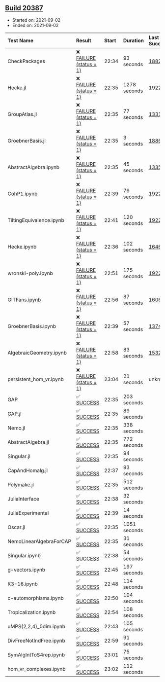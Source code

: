 ## [Build 20387](https://oscarci.mathematik.uni-kl.de/job/oscar/20387/)

* Started on: 2021-09-02
* Ended on: 2021-09-02

| Test Name    | Result | Start | Duration | Last Success | First Failure |
|:-------------|:-------|:------|:---------|:-------------|:--------------|
| CheckPackages | ❌ [FAILURE (status = 1)](https://oscarci.mathematik.uni-kl.de/job/oscar/20387/artifact/logs/build-20387/CheckPackages.log) | 22:34 | 93 seconds | [18822](https://oscarci.mathematik.uni-kl.de/job/oscar/18822/) | [18823](https://oscarci.mathematik.uni-kl.de/job/oscar/18823/) |
| Hecke.jl | ❌ [FAILURE (status = 1)](https://oscarci.mathematik.uni-kl.de/job/oscar/20387/artifact/logs/build-20387/Hecke.jl.log) | 22:35 | 1278 seconds | [19222](https://oscarci.mathematik.uni-kl.de/job/oscar/19222/) | [20152](https://oscarci.mathematik.uni-kl.de/job/oscar/20152/) |
| GroupAtlas.jl | ❌ [FAILURE (status = 1)](https://oscarci.mathematik.uni-kl.de/job/oscar/20387/artifact/logs/build-20387/GroupAtlas.jl.log) | 22:35 | 77 seconds | [13311](https://oscarci.mathematik.uni-kl.de/job/oscar/13311/) | [13312](https://oscarci.mathematik.uni-kl.de/job/oscar/13312/) |
| GroebnerBasis.jl | ❌ [FAILURE (status = 1)](https://oscarci.mathematik.uni-kl.de/job/oscar/20387/artifact/logs/build-20387/GroebnerBasis.jl.log) | 22:35 | 3 seconds | [18864](https://oscarci.mathematik.uni-kl.de/job/oscar/18864/) | [18865](https://oscarci.mathematik.uni-kl.de/job/oscar/18865/) |
| AbstractAlgebra.ipynb | ❌ [FAILURE (status = 1)](https://oscarci.mathematik.uni-kl.de/job/oscar/20387/artifact/logs/build-20387/AbstractAlgebra.ipynb.log) | 22:35 | 45 seconds | [13355](https://oscarci.mathematik.uni-kl.de/job/oscar/13355/) | [13356](https://oscarci.mathematik.uni-kl.de/job/oscar/13356/) |
| CohP1.ipynb | ❌ [FAILURE (status = 1)](https://oscarci.mathematik.uni-kl.de/job/oscar/20387/artifact/logs/build-20387/CohP1.ipynb.log) | 22:39 | 79 seconds | [19222](https://oscarci.mathematik.uni-kl.de/job/oscar/19222/) | [20152](https://oscarci.mathematik.uni-kl.de/job/oscar/20152/) |
| TiltingEquivalence.ipynb | ❌ [FAILURE (status = 1)](https://oscarci.mathematik.uni-kl.de/job/oscar/20387/artifact/logs/build-20387/TiltingEquivalence.ipynb.log) | 22:41 | 120 seconds | [19222](https://oscarci.mathematik.uni-kl.de/job/oscar/19222/) | [20152](https://oscarci.mathematik.uni-kl.de/job/oscar/20152/) |
| Hecke.ipynb | ❌ [FAILURE (status = 1)](https://oscarci.mathematik.uni-kl.de/job/oscar/20387/artifact/logs/build-20387/Hecke.ipynb.log) | 22:36 | 102 seconds | [16463](https://oscarci.mathematik.uni-kl.de/job/oscar/16463/) | [16464](https://oscarci.mathematik.uni-kl.de/job/oscar/16464/) |
| wronski-poly.ipynb | ❌ [FAILURE (status = 1)](https://oscarci.mathematik.uni-kl.de/job/oscar/20387/artifact/logs/build-20387/wronski-poly.ipynb.log) | 22:51 | 175 seconds | [19222](https://oscarci.mathematik.uni-kl.de/job/oscar/19222/) | [20152](https://oscarci.mathematik.uni-kl.de/job/oscar/20152/) |
| GITFans.ipynb | ❌ [FAILURE (status = 1)](https://oscarci.mathematik.uni-kl.de/job/oscar/20387/artifact/logs/build-20387/GITFans.ipynb.log) | 22:56 | 87 seconds | [16068](https://oscarci.mathematik.uni-kl.de/job/oscar/16068/) | [16069](https://oscarci.mathematik.uni-kl.de/job/oscar/16069/) |
| GroebnerBasis.ipynb | ❌ [FAILURE (status = 1)](https://oscarci.mathematik.uni-kl.de/job/oscar/20387/artifact/logs/build-20387/GroebnerBasis.ipynb.log) | 22:39 | 57 seconds | [13748](https://oscarci.mathematik.uni-kl.de/job/oscar/13748/) | [13749](https://oscarci.mathematik.uni-kl.de/job/oscar/13749/) |
| AlgebraicGeometry.ipynb | ❌ [FAILURE (status = 1)](https://oscarci.mathematik.uni-kl.de/job/oscar/20387/artifact/logs/build-20387/AlgebraicGeometry.ipynb.log) | 22:58 | 83 seconds | [15322](https://oscarci.mathematik.uni-kl.de/job/oscar/15322/) | [15323](https://oscarci.mathematik.uni-kl.de/job/oscar/15323/) |
| persistent_hom_vr.ipynb | ❌ [FAILURE (status = 1)](https://oscarci.mathematik.uni-kl.de/job/oscar/20387/artifact/logs/build-20387/persistent_hom_vr.ipynb.log) | 23:04 | 21 seconds | unknown | unknown |
| GAP | ✅ [SUCCESS](https://oscarci.mathematik.uni-kl.de/job/oscar/20387/artifact/logs/build-20387/GAP.log) | 22:35 | 203 seconds |  |  |
| GAP.jl | ✅ [SUCCESS](https://oscarci.mathematik.uni-kl.de/job/oscar/20387/artifact/logs/build-20387/GAP.jl.log) | 22:35 | 89 seconds |  |  |
| Nemo.jl | ✅ [SUCCESS](https://oscarci.mathematik.uni-kl.de/job/oscar/20387/artifact/logs/build-20387/Nemo.jl.log) | 22:35 | 338 seconds |  |  |
| AbstractAlgebra.jl | ✅ [SUCCESS](https://oscarci.mathematik.uni-kl.de/job/oscar/20387/artifact/logs/build-20387/AbstractAlgebra.jl.log) | 22:35 | 772 seconds |  |  |
| Singular.jl | ✅ [SUCCESS](https://oscarci.mathematik.uni-kl.de/job/oscar/20387/artifact/logs/build-20387/Singular.jl.log) | 22:35 | 94 seconds |  |  |
| CapAndHomalg.jl | ✅ [SUCCESS](https://oscarci.mathematik.uni-kl.de/job/oscar/20387/artifact/logs/build-20387/CapAndHomalg.jl.log) | 22:37 | 93 seconds |  |  |
| Polymake.jl | ✅ [SUCCESS](https://oscarci.mathematik.uni-kl.de/job/oscar/20387/artifact/logs/build-20387/Polymake.jl.log) | 22:35 | 512 seconds |  |  |
| JuliaInterface | ✅ [SUCCESS](https://oscarci.mathematik.uni-kl.de/job/oscar/20387/artifact/logs/build-20387/JuliaInterface.log) | 22:38 | 32 seconds |  |  |
| JuliaExperimental | ✅ [SUCCESS](https://oscarci.mathematik.uni-kl.de/job/oscar/20387/artifact/logs/build-20387/JuliaExperimental.log) | 22:39 | 14 seconds |  |  |
| Oscar.jl | ✅ [SUCCESS](https://oscarci.mathematik.uni-kl.de/job/oscar/20387/artifact/logs/build-20387/Oscar.jl.log) | 22:35 | 1051 seconds |  |  |
| NemoLinearAlgebraForCAP | ✅ [SUCCESS](https://oscarci.mathematik.uni-kl.de/job/oscar/20387/artifact/logs/build-20387/NemoLinearAlgebraForCAP.log) | 22:35 | 31 seconds |  |  |
| Singular.ipynb | ✅ [SUCCESS](https://oscarci.mathematik.uni-kl.de/job/oscar/20387/artifact/logs/build-20387/Singular.ipynb.log) | 22:38 | 54 seconds |  |  |
| g-vectors.ipynb | ✅ [SUCCESS](https://oscarci.mathematik.uni-kl.de/job/oscar/20387/artifact/logs/build-20387/g-vectors.ipynb.log) | 22:45 | 197 seconds |  |  |
| K3-16.ipynb | ✅ [SUCCESS](https://oscarci.mathematik.uni-kl.de/job/oscar/20387/artifact/logs/build-20387/K3-16.ipynb.log) | 22:48 | 114 seconds |  |  |
| c-automorphisms.ipynb | ✅ [SUCCESS](https://oscarci.mathematik.uni-kl.de/job/oscar/20387/artifact/logs/build-20387/c-automorphisms.ipynb.log) | 22:50 | 104 seconds |  |  |
| Tropicalization.ipynb | ✅ [SUCCESS](https://oscarci.mathematik.uni-kl.de/job/oscar/20387/artifact/logs/build-20387/Tropicalization.ipynb.log) | 22:54 | 108 seconds |  |  |
| uMPS(2,2,4)_0dim.ipynb | ✅ [SUCCESS](https://oscarci.mathematik.uni-kl.de/job/oscar/20387/artifact/logs/build-20387/uMPS-2-2-4-_0dim.ipynb.log) | 22:43 | 105 seconds |  |  |
| DivFreeNotIndFree.ipynb | ✅ [SUCCESS](https://oscarci.mathematik.uni-kl.de/job/oscar/20387/artifact/logs/build-20387/DivFreeNotIndFree.ipynb.log) | 22:59 | 91 seconds |  |  |
| SymAlgIntToS4rep.ipynb | ✅ [SUCCESS](https://oscarci.mathematik.uni-kl.de/job/oscar/20387/artifact/logs/build-20387/SymAlgIntToS4rep.ipynb.log) | 23:01 | 75 seconds |  |  |
| hom_vr_complexes.ipynb | ✅ [SUCCESS](https://oscarci.mathematik.uni-kl.de/job/oscar/20387/artifact/logs/build-20387/hom_vr_complexes.ipynb.log) | 23:02 | 112 seconds |  |  |
